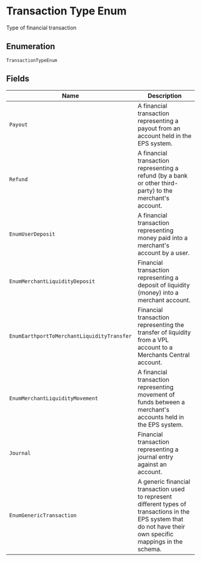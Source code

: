 
# Transaction Type Enum

Type of financial transaction

## Enumeration

`TransactionTypeEnum`

## Fields

| Name | Description |
|  --- | --- |
| `Payout` | A financial transaction representing a payout from an account held in the EPS system. |
| `Refund` | A financial transaction representing a refund (by a bank or other third-party) to the merchant's account. |
| `EnumUserDeposit` | A financial transaction representing money paid into a merchant's account by a user. |
| `EnumMerchantLiquidityDeposit` | Financial transaction representing a deposit of liquidity (money) into a merchant account. |
| `EnumEarthportToMerchantLiquidityTransfer` | Financial transaction representing the transfer of liquidity from a VPL account to a Merchants Central account. |
| `EnumMerchantLiquidityMovement` | A financial transaction representing movement of funds between a merchant's accounts held in the EPS system. |
| `Journal` | Financial transaction representing a journal entry against an account. |
| `EnumGenericTransaction` | A generic financial transaction used to represent different types of transactions in the EPS system that do not have their own specific mappings in the schema. |

